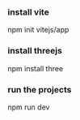 
### install vite
 npm init vitejs/app
### install  threejs
npm install three
### run the projects
 npm run dev
